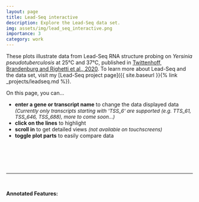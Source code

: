 ```yaml
---
layout: page
title: Lead-Seq interactive
description: Explore the Lead-Seq data set.
img: assets/img/lead_seq_interactive.png
importance: 3
category: work
---
```


These plots illustrate data from Lead-Seq RNA structure probing on *Yersinia pseudotuberculosis* at 25°C and 37°C, published in [Twittenhoff, Brandenburg and Righetti et al., 2020](https://doi.org/10.1093/nar/gkaa404). To learn more about Lead-Seq and the data set, visit my [Lead-Seq project page]({{ site.baseurl }}{% link _projects/leadseq.md %}).  

On this page, you can...

- **enter a gene or transcript name** to change the data displayed data 
  <span style="font-size:10pt">*(Currently only transcripts starting with 'TSS_6' are supported (e.g. TTS_61, TSS_646, TSS_688), more to come soon...)*</span> 
- **click on the lines** to highlight
-  **scroll in** to get detailed views <span style="font-size:10pt">*(not available on touchscreens)*</span> 
- **toggle plot parts** to easily compare data 

<br>




<center> 
<span id="observablehq-field_text-b986972f"></span>
<span id="observablehq-button_update-b986972f"></span>
<span id="observablehq-plot-b986972f"></span>
<br>
<span style="font-size:11pt" id="observablehq-viewof-panels-b986972f"></span> 
 </center>



<span style="float: right" id="observablehq-download_button-b986972f"> </span>

<br>

---

<br>


**Annotated Features:**

<div id="observablehq-info_text-b986972f"></div>



<script type="module">
import {Runtime, Inspector} from "https://cdn.jsdelivr.net/npm/@observablehq/runtime@4/dist/runtime.js";
import define from "https://api.observablehq.com/d/5b50224d2147c93d.js?v=3";
new Runtime().module(define, name => {
  if (name === "plot") return new Inspector(document.querySelector("#observablehq-plot-b986972f"));
  if (name === "button_update") return new Inspector(document.querySelector("#observablehq-button_update-b986972f"));
  if (name === "viewof panels") return new Inspector(document.querySelector("#observablehq-viewof-panels-b986972f"));
  if (name === "field_text") return new Inspector(document.querySelector("#observablehq-field_text-b986972f"));
  if (name === "download_button") return new Inspector(document.querySelector("#observablehq-download_button-b986972f"));
  if (name === "info_text") return new Inspector(document.querySelector("#observablehq-info_text-b986972f"));
});
</script>


